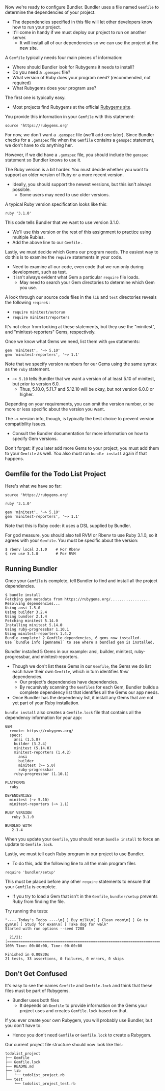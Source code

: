 
Now we're ready to configure Bundler. Bundler uses a file named `Gemfile` to determine the dependencies of your project.
- The dependencies specified in this file will let other developers know how to run your project.
- It'll come in handy if we must deploy our project to run on another server.
	- It will install all of our dependencies so we can use the project at the new site.

A `Gemfile` typically needs four main pieces of information:

- Where should Bundler look for Rubygems it needs to install?
- Do you need a `.gemspec` file?
- What version of Ruby does your program need? (recommended, not required)
- What Rubygems does your program use?

The first one is typically easy.
- Most projects find Rubygems at the official [Rubygems site](https://rubygems.org/).

You provide this information in your `Gemfile` with this statement:

```
source 'https://rubygems.org'
```

For now, we don't want a `.gemspec` file (we'll add one later). Since Bundler checks for a `.gemspec` file when the `Gemfile` contains a `gemspec` statement, we don't have to do anything her.

However, if we did have a `.gemspec` file, you should include the `gemspec` statement so Bundler knows to use it.

The Ruby version is a bit harder. You must decide whether you want to support an older version of Ruby or a more recent version.
- Ideally, you should support the newest versions, but this isn't always possible.
	- Some users may need to use older versions.

A typical Ruby version specification looks like this:

```
ruby '3.1.0'
```

This code tells Bundler that we want to use version 3.1.0.
- We'll use this version or the rest of this assignment to practice using multiple Rubies.
- Add the above line to our `Gemfile` . 

Lastly, we must decide which Gems our program needs. The easiest way to do this is to examine the `require` statements in your code.
- Need to examine all our code, even code that we run only during development, such as test.
- It isn't always evident what Gem a particular `require` file loads.
	- May need to search your Gem directories to determine which Gem you use.

A look through our source code files in the `lib` and `test` directories reveals the following `reqire`s : 

- `require minitest/autorun`
- `require minitest/reporters`

It's not clear from looking at these statements, but they use the "minitest", and "minitest-reporters" Gems, respectively.

Once we know what Gems we need, list them with `gem` statements:

```
gem 'minitest', '~> 5.10'
gem 'minitest-reporters', '~> 1.1'
```

Note that we specify version numbers for our Gems using the same syntax as the `ruby` statement.
- `~> 5.10` tells Bundler that we want a version of at least 5.10 of minitest, but prior to version 6.0.
	- Thus, 5.10.0, 5.11.7 and 5.12.10 will be okay, but not version 6.0.0 or higher.

Depending on your requirements, you can omit the version number, or be more or less specific about the version you want.

The `~>` version info, though, is typically the best choice to prevent version compatibility issues.
- Consult the Bundler documentation for more information on how to specify Gem versions.

Don't forget: if you later add more Gems to your project, you must add them to your `Gemfile` as well. You also must run `bundle install` again if that happens.

## Gemfile for the Todo List Project

Here's what we have so far:

```
source 'https://rubygems.org'

ruby '3.1.0'

gem 'minitest', '~> 5.10'
gem 'minitest-reporters', '~> 1.1'
```

Note that this is Ruby code: it uses a DSL supplied by Bundler.

For god measure, you should also tell RVM or Rbenv to use Ruby 3.1.0, so it agrees with your `Gemfile`. You must be specific about the version:

```
$ rbenv local 3.1.0    # For Rbenv
$ rvm use 3.1.0        # For RVM
```

## Running Bundler

Once your `Gemfile` is complete, tell Bundler to find and install all the project dependencies.

```
$ bundle install
Fetching gem metadata from https://rubygems.org/..................
Resolving dependencies...
Using ansi 1.5.0
Using builder 3.2.4
Using bundler 2.1.4
Fetching minitest 5.14.0
Installing minitest 5.14.0
Using ruby-progressbar 1.10.1
Using minitest-reporters 1.4.2
Bundle complete! 2 Gemfile dependencies, 6 gems now installed.
Use `bundle info [gemname]` to see where a bundled gem is installed.
```

Bundler installed 5 Gems in our example: ansi, builder, minitest, ruby-progressbar, and minitest-reporters. 
- Though we don't list these Gems in our `Gemfile`, the Gems we do list each have their own `Gemfile`, which in turn identifies *their* dependencies.
	- Our project's dependencies have dependencies.
	- By recursively scanning the `Gemfile`s for each Gem, Bundler builds a complete dependency list that identifies all the Gems our app needs.
- Once Bundler has the dependency list, it install any Gems that are not yet part of your Ruby installation.

`bundle install` also creates a `Gemfile.lock` file that contains all the dependency information for your app:

```
GEM
  remote: https://rubygems.org/
  specs:
    ansi (1.5.0)
    builder (3.2.4)
    minitest (5.14.0)
    minitest-reporters (1.4.2)
      ansi
      builder
      minitest (>= 5.0)
      ruby-progressbar
    ruby-progressbar (1.10.1)

PLATFORMS
  ruby

DEPENDENCIES
  minitest (~> 5.10)
  minitest-reporters (~> 1.1)

RUBY VERSION
   ruby 3.1.0

BUNDLED WITH
   2.1.4
```

When you update your `Gemfile`, you should rerun `bundle install` to force an update to `Gemfile.lock`.

Lastly, we must tell each Ruby program in our project to use Bundler.
- To do this, add the following line to all the main program files

```
require 'bundler/setup'
```

This must be placed before any other `require` statements to ensure that your `Gemfile` is complete.
- If you try to load a Gem that isn't in the `Gemfile`, `bundler/setup` prevents Ruby from finding the file.

Try running the tests:

```
"---- Today's Todos ----\n[ ] Buy milk\n[ ] Clean room\n[ ] Go to gym\n[ ] Study for exam\n[ ] Take dog for walk"
Started with run options --seed 7288

  21/21: [===============================================================================================================================] 100% Time: 00:00:00, Time: 00:00:00

Finished in 0.00830s
21 tests, 33 assertions, 0 failures, 0 errors, 0 skips
```

## Don't Get Confused

It's easy to see the names `Gemfile` and `Gemfile.lock` and think that these files must be part of Rubygems.
- Bundler uses both files
	- It depends on `Gemfile` to provide information on the Gems your project uses and creates `Gemfile.lock` based on that.

If you ever create your own Rubygem, you will probably use Bundler, but you don't have to.
- Hence you don't need `Gemfile` or `Gemfile.lock` to create a Rubygem.

Our current project file structure should now look like this:

```
todolist_project
├── Gemfile
├── Gemfile.lock
├── README.md
├── lib
│   └── todolist_project.rb
└── test
    └── todolist_project_test.rb
```
